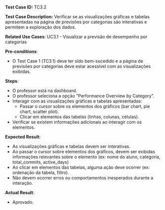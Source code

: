 **Test Case ID:** TC3.2

**Test Case Description:** Verificar se as visualizações gráficas e tabelas apresentadas na página de previsões por categorias são interativas e permitem a exploração dos dados.

**Related Use Cases**: UC3.1 - Visualizar a previsão de desempenho por categorias

**Pre-conditions**:
- O Test Case 1 (TC3.1) deve ter sido bem-sucedido e a página de previsões por categorias deve estar acessível com as visualizações exibidas.

**Steps**:
- O professor está na dashboard.
- O professor seleciona a opção "Performance Overview by Category".
- Interagir com as visualizações gráficas e tabelas apresentadas:
    - Passar o cursor sobre os elementos dos gráficos (bar chart, pie chart, scatter plot).
    - Clicar em elementos das tabelas (linhas, colunas, células).
- Verificar se existem informações adicionais ao interagir com os elementos.

**Expected Result**:
- As visualizações gráficas e tabelas devem ser interativas.
- Ao passar o cursor sobre elementos dos gráficos, devem ser exibidas informações relevantes sobre o elemento (ex: nome do aluno, categoria, total_commits, active_days)
- Ao clicar em elementos das tabelas, alguma ação deve ocorrer (ex: ordenação da tabela, filtro).
- Não devem ocorrer erros ou comportamentos inesperados durante a interação.

**Actual Result**:

- Aprovado.